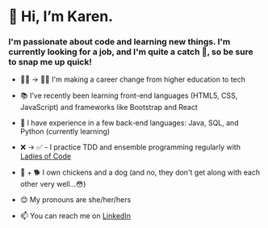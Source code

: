 # 👋 Hi, I’m **Karen**. 

### I'm passionate about code and learning new things. I'm currently looking for a job, and I'm quite a catch 🎣, so be sure to snap me up quick!

- 👩‍🏫 → 👩‍💻 I'm making a career change from higher education to tech

- 📚 I’ve recently been learning front-end languages (HTML5, CSS, JavaScript) and frameworks like Bootstrap and React

- 🌱 I have experience in a few back-end languages: Java, SQL, and Python (currently learning)

- ❌ → ✅ - I practice TDD and ensemble programming regularly with [Ladies of Code](https://github.com/LadiesOfCodeGroupSessions) 

- 🐓 + 🐕 I own chickens and a dog (and no, they don't get along with each other very well...😳)

- 😊 My pronouns are she/her/hers

- 📫 You can reach me on [LinkedIn](https://www.linkedin.com/in/karen-zwier/)


